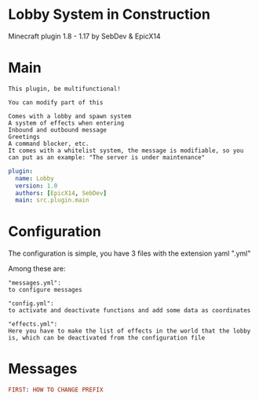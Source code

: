 # Lobby System in Construction
Minecraft plugin 1.8 - 1.17 by SebDev &amp; EpicX14

# Main

``` fix
This plugin, be multifunctional!

You can modify part of this

Comes with a lobby and spawn system
A system of effects when entering
Inbound and outbound message
Greetings
A command blocker, etc.
It comes with a whitelist system, the message is modifiable, so you can put as an example: "The server is under maintenance"
```

``` yml
plugin:
  name: Lobby
  version: 1.0
  authors: [EpicX14, SebDev]
  main: src.plugin.main
```

# Configuration

The configuration is simple, you have 3 files with the extension yaml ".yml"

Among these are:

```
"messages.yml":
to configure messages

"config.yml":
to activate and deactivate functions and add some data as coordinates

"effects.yml":
Here you have to make the list of effects in the world that the lobby is, which can be deactivated from the configuration file
```

# Messages

```prolog
FIRST: HOW TO CHANGE PREFIX
```
